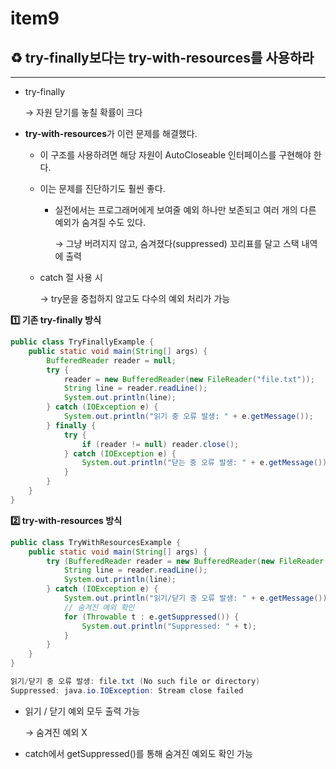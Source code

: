 # item9

## ♻️ try-finally보다는 try-with-resources를 사용하라

---

- try-finally

  → 자원 닫기를 놓칠 확률이 크다

- **try-with-resources**가 이런 문제를 해결했다.
    - 이 구조를 사용하려면 해당 자원이 AutoCloseable 인터페이스를 구현해야 한다.
    - 이는 문제를 진단하기도 훨씬 좋다.
        - 실전에서는 프로그래머에게 보여줄 예외 하나만 보존되고 여러 개의 다른 예외가 숨겨질 수도 있다.

          → 그냥 버려지지 않고, 숨겨졌다(suppressed) 꼬리표를 달고 스택 내역에 출력

    - catch 절 사용 시

      → try문을 중첩하지 않고도 다수의 예외 처리가 가능


**1️⃣ 기존 try-finally 방식**

```java
public class TryFinallyExample {
    public static void main(String[] args) {
        BufferedReader reader = null;
        try {
            reader = new BufferedReader(new FileReader("file.txt"));
            String line = reader.readLine();
            System.out.println(line);
        } catch (IOException e) {
            System.out.println("읽기 중 오류 발생: " + e.getMessage());
        } finally {
            try {
                if (reader != null) reader.close();
            } catch (IOException e) {
                System.out.println("닫는 중 오류 발생: " + e.getMessage());
            }
        }
    }
}
```

**2️⃣ try-with-resources 방식**

```java
public class TryWithResourcesExample {
    public static void main(String[] args) {
        try (BufferedReader reader = new BufferedReader(new FileReader("file.txt"))) {
            String line = reader.readLine();
            System.out.println(line);
        } catch (IOException e) {
            System.out.println("읽기/닫기 중 오류 발생: " + e.getMessage());
            // 숨겨진 예외 확인
            for (Throwable t : e.getSuppressed()) {
                System.out.println("Suppressed: " + t);
            }
        }
    }
}
```

```java
읽기/닫기 중 오류 발생: file.txt (No such file or directory)
Suppressed: java.io.IOException: Stream close failed
```

- 읽기 / 닫기 예외 모두 출력 가능

  → 숨겨진 예외 X

- catch에서 getSuppressed()를 통해 숨겨진 예외도 확인 가능